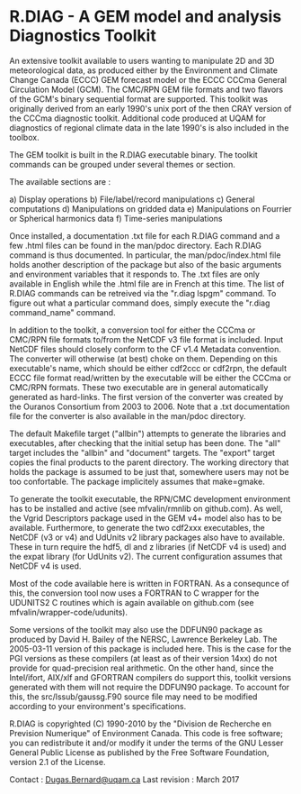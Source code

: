 
 R.DIAG - A GEM model and analysis Diagnostics Toolkit
 ======

 An extensive toolkit available to users wanting to manipulate 2D
 and 3D meteorological data, as produced either by the Environment
 and Climate Change Canada (ECCC) GEM forecast model or the ECCC
 CCCma General Circulation Model (GCM). The CMC/RPN GEM file formats
 and two flavors of the GCM's binary sequential format are supported.
 This toolkit was originally derived from an early 1990's unix port
 of the then CRAY version of the CCCma diagnostic toolkit. Additional
 code produced at UQAM for diagnostics of regional climate data in
 the late 1990's is also included in the toolbox.

 The GEM toolkit is built in the R.DIAG executable binary. The
 toolkit commands can be grouped under several themes or section.

 The available sections are :

 a) Display operations
 b) File/label/record manipulations 
 c) General computations
 d) Manipulations on gridded data
 e) Manipulations on Fourrier or Spherical harmonics data
 f) Time-series manipulations

 Once installed, a documentation .txt file for each R.DIAG command and
 a few .html files can be found in the man/pdoc directory. Each R.DIAG
 command is thus documented. In particular, the man/pdoc/index.html
 file holds another description of the package but also of the basic
 arguments and environment variables that it responds to. The .txt
 files are only available in English while the .html file are in
 French at this time. The list of R.DIAG commands can be retreived
 via the "r.diag lspgm" command. To figure out what a particular
 command does, simply execute the "r.diag command_name" command.

 In addition to the toolkit, a conversion tool for either the CCCma
 or CMC/RPN file formats to/from the NetCDF v3 file format is included.
 Input NetCDF files should closely conform to the CF v1.4 Metadata
 convention. The converter will otherwise (at best) choke on them.
 Depending on this executable's name, which should be either cdf2ccc
 or cdf2rpn, the default ECCC file format read/written by the executable
 will be either the CCCma or CMC/RPN formats. These two executable
 are in general automatically generated as hard-links. The first
 version of the converter was created by the Ouranos Consortium
 from 2003 to 2006. Note that a .txt documentation file for the
 converter is also available in the man/pdoc directory.

 The default Makefile target ("allbin") attempts to generate the
 libraries and executables, after checking that the initial setup
 has been done. The "all" target includes the "allbin" and "document"
 targets. The "export" target copies the final products to the parent
 directory. The working directory that holds the package is assumed
 to be just that, somewhere users may not be too confortable.
 The package implicitely assumes that make=gmake.

 To generate the toolkit executable, the RPN/CMC development environment
 has to be installed and active (see mfvalin/rmnlib on github.com). As
 well, the Vgrid Descriptors package used in the GEM v4+ model also has
 to be available. Furthermore, to generate the two cdf2xxx executables,
 the NetCDF (v3 or v4) and UdUnits v2 library packages also have to
 available. These in turn require the hdf5, dl and z libraries (if
 NetCDF v4 is used) and the expat library (for UdUnits v2). The
 current configuration assumes that NetCDF v4 is used.

 Most of the code available here is written in FORTRAN. As a
 consequnce of this, the conversion tool now uses a FORTRAN to
 C wrapper for the UDUNITS2 C routines which is again available
 on github.com (see mfvalin/wrapper-code/udunits).

 Some versions of the toolkit may also use the DDFUN90 package as
 produced by  David H. Bailey of the NERSC, Lawrence Berkeley Lab.
 The 2005-03-11 version of this package is included here. This is
 the case for the PGI versions as these compilers (at least as of
 their version 14xx) do not provide for quad-precision real arithmetic.
 On the other hand, since the Intel/ifort, AIX/xlf and GFORTRAN
 compilers do support this, toolkit versions generated with them
 will not require the DDFUN90 package. To account for this, the
 src/lssub/gaussg.F90 source file may need to be modified
 according to your environment's specifications.
 
 R.DIAG is copyrighted (C) 1990-2010 by the "Division de Recherche
 en Prevision Numerique" of Environment Canada. This code is free
 software; you can redistribute it and/or modify it under the terms
 of the GNU Lesser General Public License as published by the Free
 Software Foundation, version 2.1 of the License.

 Contact : Dugas.Bernard@uqam.ca
 Last revision : March 2017

